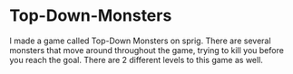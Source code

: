 # Top-Down-Monsters
I made a game called Top-Down Monsters on sprig. There are several monsters that move around throughout the game, trying to kill you before you reach the goal. There are 2 different levels to this game as well.
